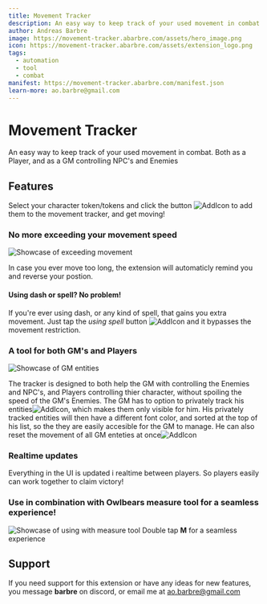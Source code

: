 ```yaml
---
title: Movement Tracker
description: An easy way to keep track of your used movement in combat. Both as a Player, and as a GM controlling NPC's and Enemies
author: Andreas Barbre
image: https://movement-tracker.abarbre.com/assets/hero_image.png
icon: https://movement-tracker.abarbre.com/assets/extension_logo.png
tags:
  - automation
  - tool
  - combat
manifest: https://movement-tracker.abarbre.com/manifest.json
learn-more: ao.barbre@gmail.com
---
```


# Movement Tracker

An easy way to keep track of your used movement in combat. Both as a Player, and as a GM controlling NPC's and Enemies

## Features

Select your character token/tokens and click the button ![AddIcon](https://movement-tracker.abarbre.com/assets/contextMenu_add_icon.svg) to add them to the movement tracker, and get moving!

### No more exceeding your movement speed

![Showcase of exceeding movement](https://movement-tracker.abarbre.com/assets/movement_restriction_showcase.gif)

In case you ever move too long, the extension will automaticly remind you and reverse your postion.

#### Using dash or spell? No problem!

If you're ever using dash, or any kind of spell, that gains you extra movement. Just tap the _using spell_ button ![AddIcon](https://movement-tracker.abarbre.com/assets/using_spell_icon.svg) and it bypasses the movement restriction.

### A tool for both GM's and Players

![Showcase of GM entities](https://movement-tracker.abarbre.com/assets/GM_Player_showcase.png)

The tracker is designed to both help the GM with controlling the Enemies and NPC's, and Players controlling thier character, without spoiling the speed of the GM's Enemies. The GM has to option to privately track his entities![AddIcon](https://movement-tracker.abarbre.com/assets/contextMenuGM_add_icon.svg), which makes them only visible for him. His privately tracked entities will then have a different font color, and sorted at the top of his list, so the they are easily accesible for the GM to manage. He can also reset the movement of all GM enteties at once![AddIcon](https://movement-tracker.abarbre.com/assets/GM_reset_icon.svg)

### Realtime updates

Everything in the UI is updated i realtime between players. So players easily can work together to claim victory!

### Use in combination with Owlbears measure tool for a seamless experience!

![Showcase of using with measure tool](https://movement-tracker.abarbre.com/assets/seamless_experience_showcase.png)
Double tap **M** for a seamless experience

## Support

If you need support for this extension or have any ideas for new features, you message **barbre** on discord, or email me at <ao.barbre@gmail.com>
